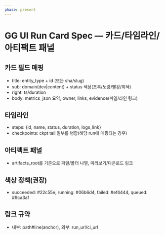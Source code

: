 ```yaml
---
phase: present
---
```


# GG UI Run Card Spec — 카드/타임라인/아티팩트 패널

## 카드 필드 매핑
- title: entity_type + id (또는 sha/slug)
- sub: domain(dev|content) + status 색상(초록/노랑/빨강/회색)
- right: ts/duration
- body: metrics_json 요약, owner, links, evidence(파일/라인 링크)

## 타임라인
- steps: {id, name, status, duration, logs_link}
- checkpoints: ckpt tail 일부를 병합(해당 run에 매핑되는 경우)

## 아티팩트 패널
- artifacts_root를 기준으로 파일/폴더 나열, 미리보기/다운로드 링크

## 색상 정책(권장)
- succeeded: #22c55e, running: #06b6d4, failed: #ef4444, queued: #9ca3af

## 링크 규약
- 내부: path#line(anchor), 외부: run_url/ci_url

